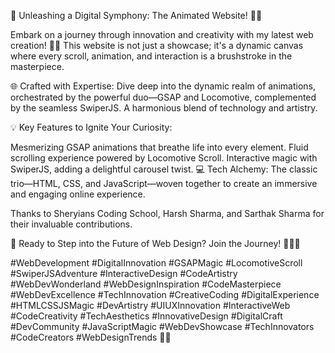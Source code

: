 🚀 Unleashing a Digital Symphony: The Animated Website! 🌟🎨

Embark on a journey through innovation and creativity with my latest web creation! 🚀✨ This website is not just a showcase; it's a dynamic canvas where every scroll, animation, and interaction is a brushstroke in the masterpiece.


🌐 Crafted with Expertise:
Dive deep into the dynamic realm of animations, orchestrated by the powerful duo—GSAP and Locomotive, complemented by the seamless SwiperJS. A harmonious blend of technology and artistry.

💡 Key Features to Ignite Your Curiosity:

Mesmerizing GSAP animations that breathe life into every element.
Fluid scrolling experience powered by Locomotive Scroll.
Interactive magic with SwiperJS, adding a delightful carousel twist.
💻 Tech Alchemy:
The classic trio—HTML, CSS, and JavaScript—woven together to create an immersive and engaging online experience.

Thanks to Sheryians Coding School, Harsh Sharma, and Sarthak Sharma for their invaluable contributions.

🚀 Ready to Step into the Future of Web Design? Join the Journey! 💫👨‍💻

#WebDevelopment #DigitalInnovation #GSAPMagic #LocomotiveScroll #SwiperJSAdventure #InteractiveDesign #CodeArtistry #WebDevWonderland #WebDesignInspiration #CodeMasterpiece #WebDevExcellence #TechInnovation #CreativeCoding #DigitalExperience #HTMLCSSJSMagic #DevArtistry #UIUXInnovation #InteractiveWeb #CodeCreativity #TechAesthetics #InnovativeDesign #DigitalCraft #DevCommunity #JavaScriptMagic #WebDevShowcase #TechInnovators #CodeCreators #WebDesignTrends 🌈✨